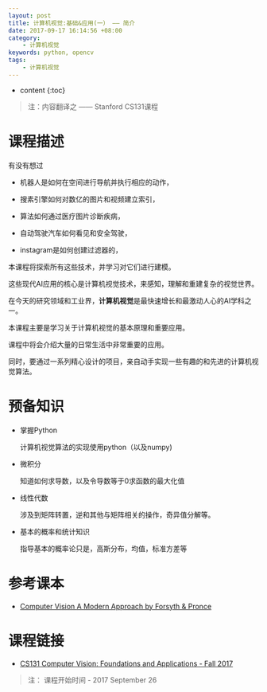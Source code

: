 ```yaml
---
layout: post
title: 计算机视觉:基础&应用(一） —— 简介
date: 2017-09-17 16:14:56 +08:00
category:
    - 计算机视觉
keywords: python, opencv
tags:
    - 计算机视觉
---
```


* content
{:toc}


> 注：内容翻译之 —— Stanford CS131课程

# 课程描述

有没有想过

- 机器人是如何在空间进行导航并执行相应的动作，

- 搜素引擎如何对数亿的图片和视频建立索引，

- 算法如何通过医疗图片诊断疾病，

- 自动驾驶汽车如何看见和安全驾驶，

- instagram是如何创建过滤器的，


本课程将探索所有这些技术，并学习对它们进行建模。

这些现代AI应用的核心是计算机视觉技术，来感知，理解和重建复杂的视觉世界。

在今天的研究领域和工业界，**计算机视觉**是最快速增长和最激动人心的AI学科之一。

本课程主要是学习关于计算机视觉的基本原理和重要应用。


课程中将会介绍大量的日常生活中非常重要的应用。

同时，要通过一系列精心设计的项目，亲自动手实现一些有趣的和先进的计算机视觉算法。

# 预备知识

- 掌握Python

  计算机视觉算法的实现使用python（以及numpy)

- 微积分

  知道如何求导数，以及令导数等于0求函数的最大化值

- 线性代数

  涉及到矩阵转置，逆和其他与矩阵相关的操作，奇异值分解等。

- 基本的概率和统计知识

  指导基本的概率论只是，高斯分布，均值，标准方差等

# 参考课本

- [Computer Vision A Modern Approach by Forsyth & Pronce](https://book.douban.com/subject/7926372/)


# 课程链接

- [CS131 Computer Vision: Foundations and Applications - Fall 2017](http://vision.stanford.edu/teaching/cs131_fall1718/)

> 注： 课程开始时间 - 2017 September 26
